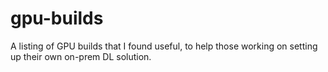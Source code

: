 # gpu-builds
A listing of GPU builds that I found useful, to help those working on setting up their own on-prem DL solution.
